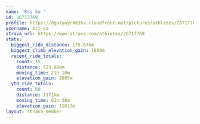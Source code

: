 ```yaml
---
name: 'Kri So '
id: 26717769
profile: https://dgalywyr863hv.cloudfront.net/pictures/athletes/26717769/7761026/14/large.jpg
username: kri-so
strava_url: https://www.strava.com/athletes/26717769
stats:
  biggest_ride_distance: 175.67km
  biggest_climb_elevation_gain: 1809m
  recent_ride_totals:
    count: 15
    distance: 523.88km
    moving_time: 21h 10m
    elevation_gain: 2695m
  ytd_ride_totals:
    count: 50
    distance: 1171km
    moving_time: 61h 38m
    elevation_gain: 11613m
layout: strava_member
--- 
```

